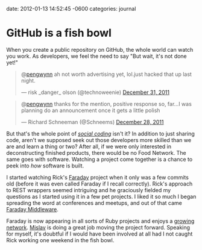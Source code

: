 date: 2012-01-13 14:52:45 -0600
categories: journal

# GitHub is a fish bowl

When you create a public repository on GitHub, the whole
world can watch you work. As developers, we feel the need to say "But
wait, it's not done yet!"

<blockquote class="twitter-tweet"
data-in-reply-to="153230851839234048"><p>@<a
href="https://twitter.com/pengwynn">pengwynn</a> ah not worth
advertising yet, lol.just hacked that up last night.</p>&mdash; risk
_danger_ olson (@technoweenie) <a
href="https://twitter.com/technoweenie/status/153236141791911939"
data-datetime="2011-12-31T22:08:37+00:00">December 31,
2011</a></blockquote>


<blockquote class="twitter-tweet"
data-in-reply-to="151844820963430400"><p>@<a
href="https://twitter.com/pengwynn">pengwynn</a> thanks for the mention,
positive response so, far…I was planning do an announcement once it gets
a little polish</p>&mdash; Richard Schneeman (@Schneems) <a
href="https://twitter.com/Schneems/status/152115431484829698"
data-datetime="2011-12-28T19:55:19+00:00">December 28,
2011</a></blockquote>

But that's the whole point of [_social coding_](http://github.com/)
isn't it? In addition to just sharing code, aren't we supposed seek out those developers more skilled than we
are and learn a thing or two? After all, if we were only interested in deconstructing
finished products, there would be no Food Network. The same goes with
software. Watching a project come together is a chance to peek into
_how_ software is built.

I started watching Rick's
[Faraday](https://github.com/technoweenie/faraday) project when it only
was a few commits old (before it was even called Faraday if I recall
correctly). Rick's approach to REST wrappers seemed intriguing and he
graciously fielded my questions as I started using it in a few pet projects.
I liked it so much I began spreading the word at conferences and
meetups,
and out of that came [Faraday
Middleware](https://github.com/pengwynn/faraday_middleware).

Faraday is now appearing in all sorts of Ruby projects and enjoys a [growing
network](https://github.com/technoweenie/faraday/network/members).
[Mislav](https://github.com/mislav) is doing a great job moving the
project forward.
Speaking for myself, it's doubtful if I would have been involved at all had I not
caught Rick working one weekend in the fish bowl.

